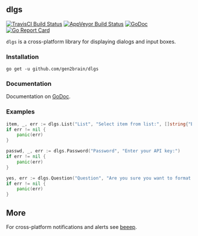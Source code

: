 ## dlgs
[![TravisCI Build Status](https://travis-ci.org/gen2brain/dlgs.svg?branch=master)](https://travis-ci.org/gen2brain/dlgs)
[![AppVeyor Build Status](https://ci.appveyor.com/api/projects/status/52ekhdkai4r12un3?svg=true)](https://ci.appveyor.com/project/gen2brain/dlgs)
[![GoDoc](https://godoc.org/github.com/gen2brain/dlgs?status.svg)](https://godoc.org/github.com/gen2brain/dlgs)
[![Go Report Card](https://goreportcard.com/badge/github.com/gen2brain/dlgs?branch=master)](https://goreportcard.com/report/github.com/gen2brain/dlgs)

`dlgs` is a cross-platform library for displaying dialogs and input boxes.

### Installation

    go get -u github.com/gen2brain/dlgs

### Documentation

Documentation on [GoDoc](https://godoc.org/github.com/gen2brain/dlgs).

### Examples

```go
item, _, err := dlgs.List("List", "Select item from list:", []string{"Bug", "New Feature", "Improvement"})
if err != nil {
    panic(err)
}
```

```go
passwd, _, err := dlgs.Password("Password", "Enter your API key:")
if err != nil {
    panic(err)
}
```

```go
yes, err := dlgs.Question("Question", "Are you sure you want to format this media?", true)
if err != nil {
    panic(err)
}
```

## More

For cross-platform notifications and alerts see [beeep](https://github.com/gen2brain/beeep).

